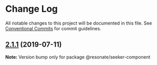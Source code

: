 # Change Log

All notable changes to this project will be documented in this file.
See [Conventional Commits](https://conventionalcommits.org) for commit guidelines.

## [2.1.1](https://github.com/justifaycoop/stream2own/compare/@resonate/seeker-component@2.1.0...@resonate/seeker-component@2.1.1) (2019-07-11)

**Note:** Version bump only for package @resonate/seeker-component
